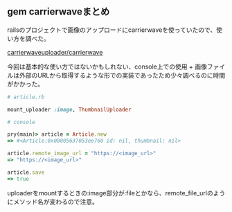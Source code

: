 ## gem carrierwaveまとめ

railsのプロジェクトで画像のアップロードにcarrierwaveを使っていたので、使い方を調べた。

[carrierwaveuploader/carrierwave](https://github.com/carrierwaveuploader/carrierwave)

今回は基本的な使い方ではないかもしれない、console上での使用 + 画像ファイルは外部のURLから取得するような形での実装であったため少々調べるのに時間がかかった。

``` ruby
# article.rb

mount_uploader :image, ThumbnailUploader
```

``` ruby
# console

pry(main)> article = Article.new
=> #<Article:0x00005637053ee760 id: nil, thumbnail: nil>

article.remote_image_url = "https://<image_url>"
=> "https://<image_url>"

article.save
=> true
```

uploaderをmountするときの:image部分が:fileとかなら、remote_file_urlのようにメソッド名が変わるので注意。
